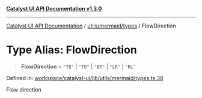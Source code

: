 [**Catalyst UI API Documentation v1.3.0**](../../../../README.md)

---

[Catalyst UI API Documentation](../../../../README.md) / [utils/mermaid/types](../README.md) / FlowDirection

# Type Alias: FlowDirection

> **FlowDirection** = `"TB"` \| `"TD"` \| `"BT"` \| `"LR"` \| `"RL"`

Defined in: [workspace/catalyst-ui/lib/utils/mermaid/types.ts:38](https://github.com/TheBranchDriftCatalyst/catalyst-ui/blob/main/lib/utils/mermaid/types.ts#L38)

Flow direction

